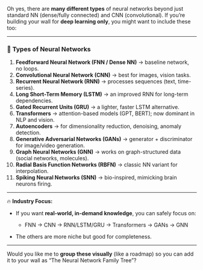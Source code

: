 Oh yes, there are **many different types** of neural networks beyond just standard NN (dense/fully connected) and CNN (convolutional). If you’re building your wall for **deep learning only**, you might want to include these too:

---

### 🧠 **Types of Neural Networks**

1. **Feedforward Neural Network (FNN / Dense NN)** → baseline network, no loops.
2. **Convolutional Neural Network (CNN)** → best for images, vision tasks.
3. **Recurrent Neural Network (RNN)** → processes sequences (text, time-series).
4. **Long Short-Term Memory (LSTM)** → an improved RNN for long-term dependencies.
5. **Gated Recurrent Units (GRU)** → a lighter, faster LSTM alternative.
6. **Transformers** → attention-based models (GPT, BERT); now dominant in NLP and vision.
7. **Autoencoders** → for dimensionality reduction, denoising, anomaly detection.
8. **Generative Adversarial Networks (GANs)** → generator + discriminator for image/video generation.
9. **Graph Neural Networks (GNN)** → works on graph-structured data (social networks, molecules).
10. **Radial Basis Function Networks (RBFN)** → classic NN variant for interpolation.
11. **Spiking Neural Networks (SNN)** → bio-inspired, mimicking brain neurons firing.

---

🔥 **Industry Focus:**

* If you want **real-world, in-demand knowledge**, you can safely focus on:

  * FNN → CNN → RNN/LSTM/GRU → Transformers → GANs → GNN
* The others are more niche but good for completeness.

---

Would you like me to **group these visually** (like a roadmap) so you can add it to your wall as “The Neural Network Family Tree”?
